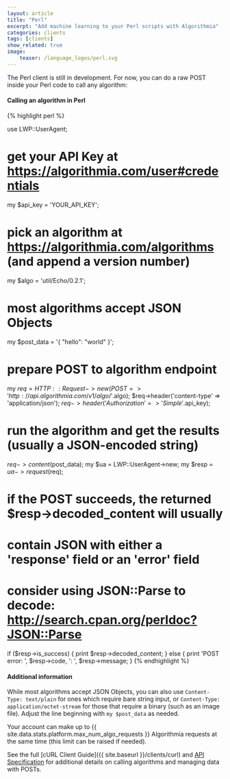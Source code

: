 ```yaml
---
layout: article
title: "Perl"
excerpt: "Add machine learning to your Perl scripts with Algorithmia"
categories: clients
tags: [clients]
show_related: true
image:
    teaser: /language_logos/perl.svg
---
```


The Perl client is still in development.  For now, you can do a raw POST inside your Perl code to call any algorithm:

#### Calling an algorithm in Perl

{% highlight perl %}
  
use LWP::UserAgent;

# get your API Key at https://algorithmia.com/user#credentials
my $api_key = 'YOUR_API_KEY';

# pick an algorithm at https://algorithmia.com/algorithms (and append a version number)
my $algo = 'util/Echo/0.2.1';

# most algorithms accept JSON Objects
my $post_data = '{ "hello": "world" }';

# prepare POST to algorithm endpoint
my $req = HTTP::Request->new(POST => 'http://api.algorithmia.com/v1/algo/'.$algo);
$req->header('content-type' => 'application/json');
$req->header('Authorization' => 'Simple '.$api_key);

# run the algorithm and get the results (usually a JSON-encoded string)
$req->content($post_data);
my $ua = LWP::UserAgent->new;
my $resp = $ua->request($req);

# if the POST succeeds, the returned $resp->decoded_content will usually
# contain JSON with either a 'response' field or an 'error' field
# consider using JSON::Parse to decode: http://search.cpan.org/perldoc?JSON::Parse
if ($resp->is_success) {
    print $resp->decoded_content;
} else {
    print 'POST error: ', $resp->code, ': ', $resp->message;
}
{% endhighlight %}

#### Additional information

While most algorithms accept JSON Objects, you can also use `Content-Type: text/plain` for ones which require bare string input, or `Content-Type: application/octet-stream` for those that require a binary (such as an image file). Adjust the line beginning with `my $post_data` as needed.

Your account can make up to {{ site.data.stats.platform.max_num_algo_requests }} Algorithmia requests at the same time (this limit <a onclick="Intercom('show')">can be raised</a> if needed).

See the full [cURL Client Guide]({{ site.baseurl }}/clients/curl) and [API Specification](http://docs.algorithmia.com/#api-specification) for additional details
on calling algorithms and managing data with POSTs.
